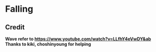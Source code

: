 # Falling

## Credit
**Wave refer to https://www.youtube.com/watch?v=LLfhY4eVwDY&ab**
<br>
**Thanks to kiki, choshinyoung for helping**
